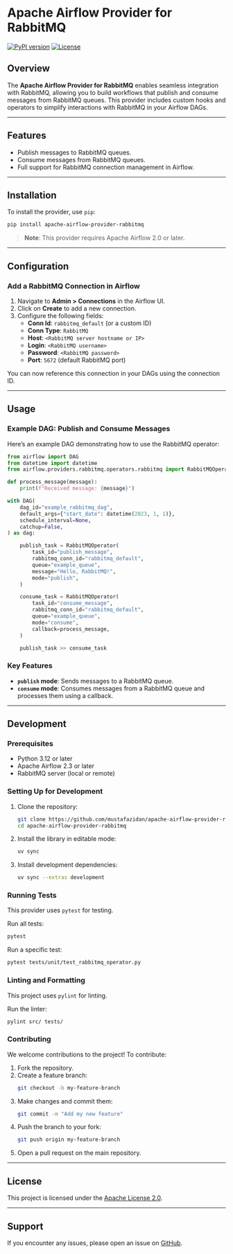 # Apache Airflow Provider for RabbitMQ

[![PyPI version](https://badge.fury.io/py/apache-airflow-provider-rabbitmq.svg)](https://badge.fury.io/py/apache-airflow-provider-rabbitmq)
[![License](https://img.shields.io/github/license/mustafazidan/apache-airflow-provider-rabbitmq.svg)](LICENSE)

## Overview

The **Apache Airflow Provider for RabbitMQ** enables seamless integration with RabbitMQ, allowing you to build workflows that publish and consume messages from RabbitMQ queues. This provider includes custom hooks and operators to simplify interactions with RabbitMQ in your Airflow DAGs.

---

## Features

- Publish messages to RabbitMQ queues.
- Consume messages from RabbitMQ queues.
- Full support for RabbitMQ connection management in Airflow.

---

## Installation

To install the provider, use `pip`:

```bash
pip install apache-airflow-provider-rabbitmq
```

> **Note**: This provider requires Apache Airflow 2.0 or later.

---

## Configuration

### Add a RabbitMQ Connection in Airflow

1. Navigate to **Admin > Connections** in the Airflow UI.
2. Click on **Create** to add a new connection.
3. Configure the following fields:
    - **Conn Id**: `rabbitmq_default` (or a custom ID)
    - **Conn Type**: `RabbitMQ`
    - **Host**: `<RabbitMQ server hostname or IP>`
    - **Login**: `<RabbitMQ username>`
    - **Password**: `<RabbitMQ password>`
    - **Port**: `5672` (default RabbitMQ port)

You can now reference this connection in your DAGs using the connection ID.

---

## Usage

### Example DAG: Publish and Consume Messages

Here’s an example DAG demonstrating how to use the RabbitMQ operator:

```python
from airflow import DAG
from datetime import datetime
from airflow.providers.rabbitmq.operators.rabbitmq import RabbitMQOperator

def process_message(message):
    print(f"Received message: {message}")

with DAG(
    dag_id="example_rabbitmq_dag",
    default_args={"start_date": datetime(2023, 1, 1)},
    schedule_interval=None,
    catchup=False,
) as dag:

    publish_task = RabbitMQOperator(
        task_id="publish_message",
        rabbitmq_conn_id="rabbitmq_default",
        queue="example_queue",
        message="Hello, RabbitMQ!",
        mode="publish",
    )

    consume_task = RabbitMQOperator(
        task_id="consume_message",
        rabbitmq_conn_id="rabbitmq_default",
        queue="example_queue",
        mode="consume",
        callback=process_message,
    )

    publish_task >> consume_task
```

### Key Features
- **`publish` mode**: Sends messages to a RabbitMQ queue.
- **`consume` mode**: Consumes messages from a RabbitMQ queue and processes them using a callback.

---

## Development

### Prerequisites

- Python 3.12 or later
- Apache Airflow 2.3 or later
- RabbitMQ server (local or remote)

### Setting Up for Development

1. Clone the repository:
   ```bash
   git clone https://github.com/mustafazidan/apache-airflow-provider-rabbitmq.git
   cd apache-airflow-provider-rabbitmq
   ```

2. Install the library in editable mode:
   ```bash
   uv sync
   ```

3. Install development dependencies:
   ```bash
   uv sync --extras development
   ```

### Running Tests

This provider uses `pytest` for testing.

Run all tests:
```bash
pytest
```

Run a specific test:
```bash
pytest tests/unit/test_rabbitmq_operator.py
```

### Linting and Formatting

This project uses `pylint` for linting.

Run the linter:
```bash
pylint src/ tests/
```

### Contributing

We welcome contributions to the project! To contribute:

1. Fork the repository.
2. Create a feature branch:
   ```bash
   git checkout -b my-feature-branch
   ```
3. Make changes and commit them:
   ```bash
   git commit -m "Add my new feature"
   ```
4. Push the branch to your fork:
   ```bash
   git push origin my-feature-branch
   ```
5. Open a pull request on the main repository.

---

## License

This project is licensed under the [Apache License 2.0](LICENSE).

---

## Support

If you encounter any issues, please open an issue on [GitHub](https://github.com/mustafazidan/apache-airflow-provider-rabbitmq/issues).
